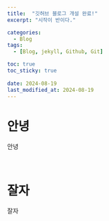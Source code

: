 ```yaml
---
title:  "깃허브 블로그 개설 완료!"
excerpt: "시작이 반이다."

categories:
  - Blog
tags:
  - [Blog, jekyll, Github, Git]

toc: true
toc_sticky: true
 
date: 2024-08-19
last_modified_at: 2024-08-19
---
```


# 안녕

안녕

<br>

# 잘자

잘자